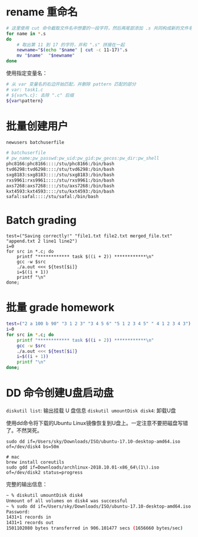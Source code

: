 # rename 重命名
```bash
# 这里使用 cut 命令截取文件名中想要的一段字符，然后再尾部添加 .s 共同构成新的文件名。
for name in *.s
do
    # 取出第 11 到 17 的字符，并和 ".s" 拼接在一起
    newname="$(echo "$name" | cut -c 11-17)".s
    mv "$name"  "$newname"
done
```

使用指定变量名：
```bash
# 从 var 变量名的右边开始匹配，并删除 pattern 匹配的部分
# var: task1.c
# ${var%.c}: 去除 ".c" 后缀
${var%pattern} 
```

# 批量创建用户

```bash
newusers batchuserfile
```

```bash
# batchuserfile
# pw_name:pw_passwd:pw_uid:pw_gid:pw_gecos:pw_dir:pw_shell
phc8166:phc8166::::/stu/phc8166:/bin/bash
tvd6298:tvd6298::::/stu/tvd6298:/bin/bash
sxg8183:sxg8183::::/stu/sxg8183:/bin/bash
rxs9961:rxs9961::::/stu/rxs9961:/bin/bash
axs7268:axs7268::::/stu/axs7268:/bin/bash
kxt4593:kxt4593::::/stu/kxt4593:/bin/bash
safal:safal::::/stu/safal:/bin/bash
```

# Batch grading
```
test=("Saving correctly!" "file1.txt file2.txt merged_file.txt" "append.txt 2 line1 line2")
i=0
for src in *.c; do
    printf "************ task $((i + 2)) ************\n"
    gcc -w $src
    ./a.out <<< ${test[$i]}
    i=$((i + 1))
    printf "\n"
done;
```

# 批量 grade homework
```bash
test=("2 a 100 b 90" "3 1 2 3" "3 4 5 6" "5 1 2 3 4 5" " 4 1 2 3 4 3")
i=0
for src in *.c; do
    printf "************ task $((i + 2)) ************\n"
    gcc -w $src
    ./a.out <<< ${test[$i]}
    i=$((i + 1))
    printf "\n"
done;
```

# DD 命令创建U盘启动盘

`diskutil list`: 输出挂载 U 盘信息
`diskutil umountDisk disk4`: 卸载U盘

使用dd命令将下载的Ubuntu Linux镜像恢复到U盘上。一定注意不要把磁盘写错了。不然哭死。

```bash: 
sudo dd if=/Users/sky/Downloads/ISO/ubuntu-17.10-desktop-amd64.iso of=/dev/disk4 bs=50m

# mac
brew install coreutils
sudo gdd if=Downloads/archlinux-2018.10.01-x86_64\(1\).iso of=/dev/disk2 status=progress
```

完整的输出信息：
```bash
~ % diskutil umountDisk disk4
Unmount of all volumes on disk4 was successful
~ % sudo dd if=/Users/sky/Downloads/ISO/ubuntu-17.10-desktop-amd64.iso of=/dev/disk4 status="progress"
Password:
1431+1 records in
1431+1 records out
1501102080 bytes transferred in 906.101477 secs (1656660 bytes/sec)
```